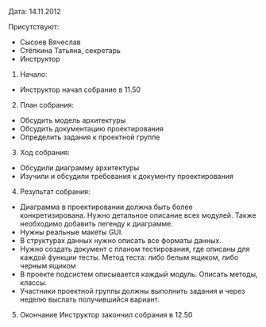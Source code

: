 Дата: 14.11.2012

Присутствуют:

  * Сысоев Вячеслав
  * Стёпкина Татьяна, секретарь
  * Инструктор

1. Начало:

  * Инструктор начал собрание в 11.50

2. План собрания:

  * Обсудить модель архитектуры
  * Обсудить документацию проектирования
  * Определить задания к проектной группе

3. Ход собрания:

  * Обсудили диаграмму архитектуры
  * Изучили и обсудили требования к документу проектирования

4. Результат собрания:

  * Диаграмма в проектировании должна быть более конкретизирована. Нужно детальное описание всех модулей. Также необходимо добавить легенду к диаграмме.
  * Нужны реальные макеты GUI.
  * В структурах данных нужно описать все форматы данных.
  * Нужно создать документ с планом тестирования, где описаны для каждой функции тесты. Метод теста: либо белым ящиком, либо черным ящиком
  * В проекте подсистем описывается каждый модуль. Описать методы, классы.
  * Участники проектной группы должны выполнить задания и через неделю выслать получившийся вариант.

5. Окончание
Инструктор закончил собрания в 12.50
